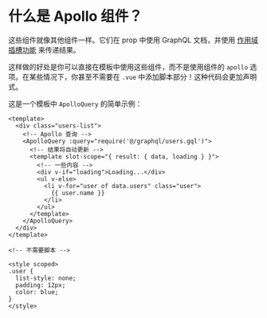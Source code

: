 # 什么是 Apollo 组件？

这些组件就像其他组件一样。它们在 prop 中使用 GraphQL 文档，并使用 [作用域插槽功能](https://vuejs.org/v2/guide/components-slots.html#Scoped-Slots) 来传递结果。

这样做的好处是你可以直接在模板中使用这些组件，而不是使用组件的 `apollo` 选项。在某些情况下，你甚至不需要在 `.vue` 中添加脚本部分！这种代码会更加声明式。

这是一个模板中 `ApolloQuery` 的简单示例：

```vue
<template>
  <div class="users-list">
    <!-- Apollo 查询 -->
    <ApolloQuery :query="require('@/graphql/users.gql')">
      <!-- 结果将自动更新 -->
      <template slot-scope="{ result: { data, loading } }">
        <!-- 一些内容 -->
        <div v-if="loading">Loading...</div>
        <ul v-else>
          <li v-for="user of data.users" class="user">
            {{ user.name }}
          </li>
        </ul>
      </template>
    </ApolloQuery>
  </div>
</template>

<!-- 不需要脚本 -->

<style scoped>
.user {
  list-style: none;
  padding: 12px;
  color: blue;
}
</style>
```
